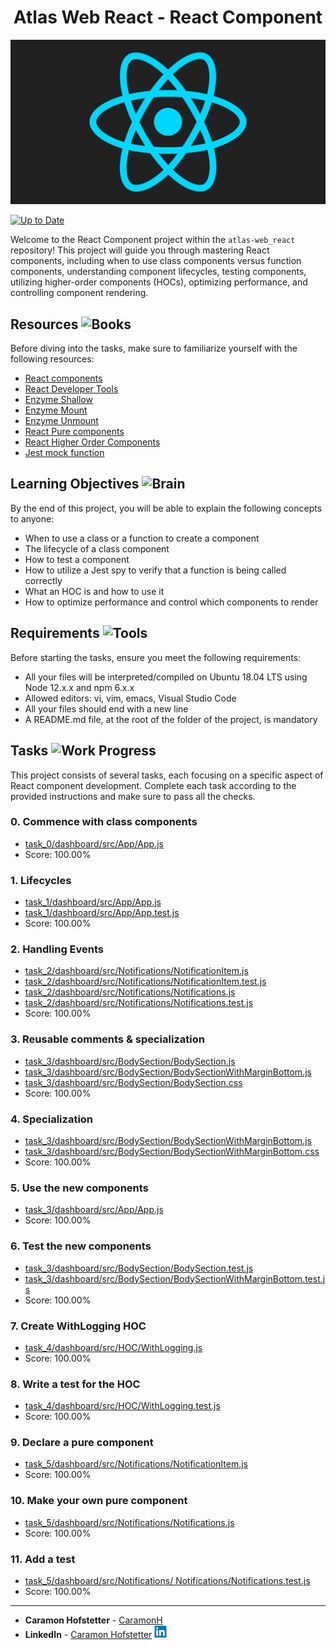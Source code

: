 <h1 align="center">Atlas Web React - React Component</h1>

<p align="center">
  <img src="../img/react_logo.gif" width="600px">
</p>

[![Up to Date](https://github.com/ikatyang/emoji-cheat-sheet/workflows/Up%20to%20Date/badge.svg)](https://github.com/ikatyang/emoji-cheat-sheet/actions?query=workflow%3A%22Up+to+Date%22)

Welcome to the React Component project within the `atlas-web_react` repository! This project will guide you through mastering React components, including when to use class components versus function components, understanding component lifecycles, testing components, utilizing higher-order components (HOCs), optimizing performance, and controlling component rendering.

<h2>
  Resources
  <img src="https://raw.githubusercontent.com/Tarikul-Islam-Anik/Telegram-Animated-Emojis/main/Objects/Books.webp" alt="Books" width="25" height="25" />
</h2>

Before diving into the tasks, make sure to familiarize yourself with the following resources:

- [React components](https://reactjs.org/docs/components-and-props.html)
- [React Developer Tools](https://github.com/facebook/react/tree/main/packages/react-devtools)
- [Enzyme Shallow](https://enzymejs.github.io/enzyme/docs/api/shallow.html)
- [Enzyme Mount](https://enzymejs.github.io/enzyme/docs/api/mount.html)
- [Enzyme Unmount](https://enzymejs.github.io/enzyme/docs/api/unmount.html)
- [React Pure components](https://reactjs.org/docs/react-api.html#reactpurecomponent)
- [React Higher Order Components](https://reactjs.org/docs/higher-order-components.html)
- [Jest mock function](https://jestjs.io/docs/mock-functions)

<h2>
  Learning Objectives
  <img src="https://raw.githubusercontent.com/Tarikul-Islam-Anik/Animated-Fluent-Emojis/master/Emojis/Hand%20gestures/Brain.png" alt="Brain" width="25" height="25" />
</h2>

By the end of this project, you will be able to explain the following concepts to anyone:

- When to use a class or a function to create a component
- The lifecycle of a class component
- How to test a component
- How to utilize a Jest spy to verify that a function is being called correctly
- What an HOC is and how to use it
- How to optimize performance and control which components to render

<h2>
  Requirements
  <img src="https://raw.githubusercontent.com/Tarikul-Islam-Anik/Animated-Fluent-Emojis/master/Emojis/Hand%20gestures/Brain.png" alt="Tools" width="25" height="25" />
</h2>

Before starting the tasks, ensure you meet the following requirements:

- All your files will be interpreted/compiled on Ubuntu 18.04 LTS using Node 12.x.x and npm 6.x.x
- Allowed editors: vi, vim, emacs, Visual Studio Code
- All your files should end with a new line
- A README.md file, at the root of the folder of the project, is mandatory

<h2>
  Tasks
  <img src="https://raw.githubusercontent.com/Tarikul-Islam-Anik/Telegram-Animated-Emojis/main/Objects/Laptop.webp" alt="Work Progress" width="25" height="25" />
</h2>

This project consists of several tasks, each focusing on a specific aspect of React component development. Complete each task according to the provided instructions and make sure to pass all the checks.

### 0. Commence with class components
- [task_0/dashboard/src/App/App.js](./task_0/dashboard/src/App/App.js)
- Score: 100.00%

### 1. Lifecycles
- [task_1/dashboard/src/App/App.js](./task_1/dashboard/src/App/App.js)
- [task_1/dashboard/src/App/App.test.js](./task_1/dashboard/src/App/App.test.js)
- Score: 100.00%

### 2. Handling Events
- [task_2/dashboard/src/Notifications/NotificationItem.js](./task_2/dashboard/src/Notifications/NotificationItem.js)
- [task_2/dashboard/src/Notifications/NotificationItem.test.js](./task_2/dashboard/src/Notifications/NotificationItem.test.js)
- [task_2/dashboard/src/Notifications/Notifications.js](./task_2/dashboard/src/Notifications/Notifications.js)
- [task_2/dashboard/src/Notifications/Notifications.test.js](./task_2/dashboard/src/Notifications/Notifications.test.js)
- Score: 100.00%

### 3. Reusable comments & specialization
- [task_3/dashboard/src/BodySection/BodySection.js](./task_3/dashboard/src/BodySection/BodySection.js)
- [task_3/dashboard/src/BodySection/BodySectionWithMarginBottom.js](./task_3/dashboard/src/BodySection/BodySectionWithMarginBottom.js)
- [task_3/dashboard/src/BodySection/BodySection.css](./task_3/dashboard/src/BodySection/BodySection.css)
- Score: 100.00%

### 4. Specialization
- [task_3/dashboard/src/BodySection/BodySectionWithMarginBottom.js](./task_3/dashboard/src/BodySection/BodySectionWithMarginBottom.js)
- [task_3/dashboard/src/BodySection/BodySectionWithMarginBottom.css](./task_3/dashboard/src/BodySection/BodySectionWithMarginBottom.css)
- Score: 100.00%

### 5. Use the new components
- [task_3/dashboard/src/App/App.js](./task_3/dashboard/src/App/App.js)
- Score: 100.00%

### 6. Test the new components
- [task_3/dashboard/src/BodySection/BodySection.test.js](./task_3/dashboard/src/BodySection/BodySection.test.js)
- [task_3/dashboard/src/BodySection/BodySectionWithMarginBottom.test.js](./task_3/dashboard/src/BodySection/BodySectionWithMarginBottom.test.js)
- Score: 100.00%

### 7. Create WithLogging HOC
- [task_4/dashboard/src/HOC/WithLogging.js](./task_4/dashboard/src/HOC/WithLogging.js)
- Score: 100.00%

### 8. Write a test for the HOC
- [task_4/dashboard/src/HOC/WithLogging.test.js](./task_4/dashboard/src/HOC/WithLogging.test.js)
- Score: 100.00%

### 9. Declare a pure component
- [task_5/dashboard/src/Notifications/NotificationItem.js](./task_5/dashboard/src/Notifications/NotificationItem.js)
- Score: 100.00%

### 10. Make your own pure component
- [task_5/dashboard/src/Notifications/Notifications.js](./task_5/dashboard/src/Notifications/Notifications.js)
- Score: 100.00%

### 11. Add a test
- [task_5/dashboard/src/Notifications/
Notifications/Notifications.test.js](./task_5/dashboard/src/Notifications/Notifications.test.js)
- Score: 100.00%

---

- **Caramon Hofstetter** - [CaramonH](https://github.com/CaramonH) 
- **LinkedIn** - [Caramon Hofstetter](https://www.linkedin.com/in/caramonhofstetter/) <img src="../img/linkedin-original.svg" alt="LinkedIn" width="20" height="20">
